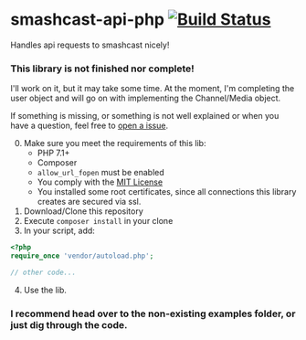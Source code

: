 # smashcast-api-php [![Build Status](https://travis-ci.org/jens1o/smashcast-api-php.svg?branch=master)](https://travis-ci.org/jens1o/smashcast-api-php)
Handles api requests to smashcast nicely!

### This library is not finished nor complete!
I'll work on it, but it may take some time. At the moment, I'm completing the user object and will go on with implementing the Channel/Media object.

If something is missing, or something is not well explained or when you have a question, feel free to [open a issue](https://github.com/jens1o/smashcast-api-php/issues/new).

0. Make sure you meet the requirements of this lib:
    - PHP 7.1+
    - Composer
    - `allow_url_fopen` must be enabled
    - You comply with the [MIT License](LICENSE)
    - You installed some root certificates, since all connections this library creates are secured via ssl.
1. Download/Clone this repository
2. Execute `composer install` in your clone
3. In your script, add:
```php
<?php
require_once 'vendor/autoload.php';

// other code...
```
4. Use the lib.

### I recommend head over to the non-existing examples folder, or just dig through the code.